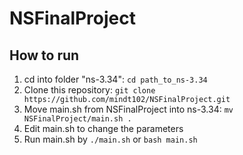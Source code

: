 # NSFinalProject
## How to run
1. cd into folder "ns-3.34": ```cd path_to_ns-3.34```
2. Clone this repository: ```git clone https://github.com/mindt102/NSFinalProject.git```
3. Move main.sh from NSFinalProject into ns-3.34: ```mv NSFinalProject/main.sh .```
4. Edit main.sh to change the parameters
5. Run main.sh by ```./main.sh``` or ```bash main.sh```
